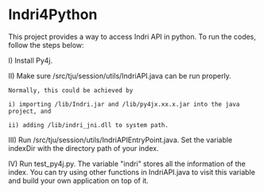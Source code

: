 # Indri4Python

This project provides a way to access Indri API in python. To run the codes, follow the steps below:

I) Install Py4j. 

II) Make sure /src/tju/session/utils/IndriAPI.java can be run properly. 

    Normally, this could be achieved by 
    
    i) importing /lib/Indri.jar and /lib/py4jx.xx.x.jar into the java project, and  
    
    ii) adding /lib/indri_jni.dll to system path.
    
III) Run /src/tju/session/utils/IndriAPIEntryPoint.java. Set the variable indexDir with the directory path of your index. 

IV) Run test_py4j.py.  The variable "indri" stores all the information of the index. You can try using other functions in IndriAPI.java to 
visit this variable and build your own application on top of it.
    
